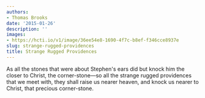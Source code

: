 ```yaml
---
authors:
- Thomas Brooks
date: '2015-01-26'
description: ''
images:
- https://hcti.io/v1/image/36ee54e8-1690-4f7c-b8ef-f346cce8937e
slug: strange-rugged-providences
title: Strange Rugged Providences
---
```


As all the stones that were about Stephen's ears did but knock him the closer to Christ, the corner-stone—so all the strange rugged providences that we meet with, they shall raise us nearer heaven, and knock us nearer to Christ, that precious corner-stone.